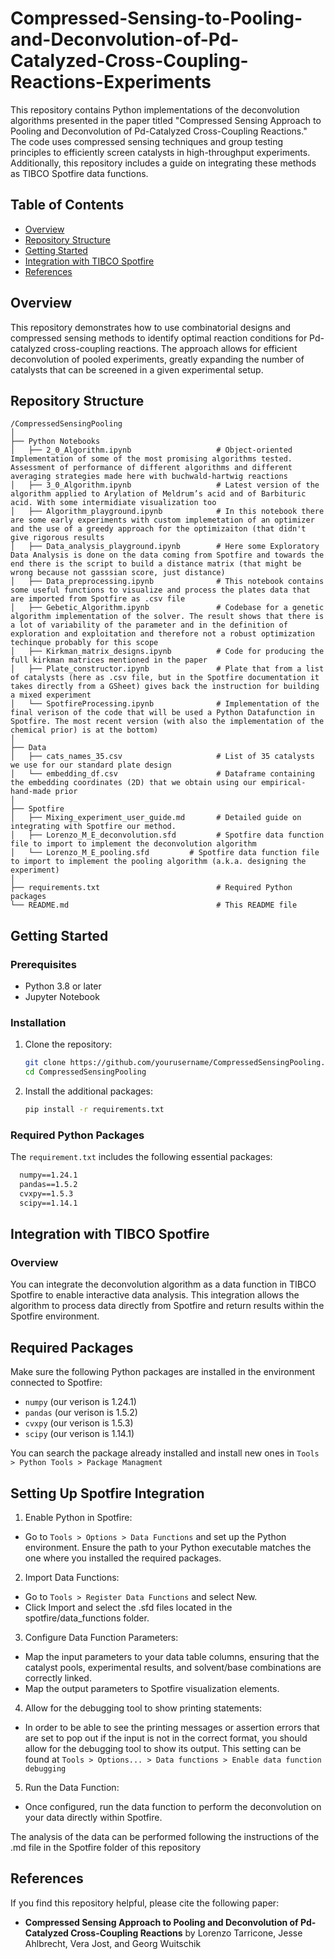 # Compressed-Sensing-to-Pooling-and-Deconvolution-of-Pd-Catalyzed-Cross-Coupling-Reactions-Experiments
This repository contains Python implementations of the deconvolution algorithms presented in the paper titled "Compressed Sensing Approach to Pooling and Deconvolution of Pd-Catalyzed Cross-Coupling Reactions." The code uses compressed sensing techniques and group testing principles to efficiently screen catalysts in high-throughput experiments. Additionally, this repository includes a guide on integrating these methods as TIBCO Spotfire data functions.

## Table of Contents
- [Overview](#overview)
- [Repository Structure](#repository-structure)
- [Getting Started](#getting-started)
- [Integration with TIBCO Spotfire](#integration-with-tibco-spotfire)
- [References](#references)

## Overview
This repository demonstrates how to use combinatorial designs and compressed sensing methods to identify optimal reaction conditions for Pd-catalyzed cross-coupling reactions. The approach allows for efficient deconvolution of pooled experiments, greatly expanding the number of catalysts that can be screened in a given experimental setup.

## Repository Structure
```
/CompressedSensingPooling
│
├── Python Notebooks
│   ├── 2_0_Algorithm.ipynb                   # Object-oriented Implementation of some of the most promising algorithms tested. Assessment of performance of different algorithms and different averaging strategies made here with buchwald-hartwig reactions
│   ├── 3_0_Algorithm.ipynb                   # Latest version of the algorithm applied to Arylation of Meldrum’s acid and of Barbituric acid. With some intermidiate visualization too
│   ├── Algorithm_playground.ipynb            # In this notebook there are some early experiments with custom implemetation of an optimizer and the use of a greedy approach for the optimizaiton (that didn't give rigorous results
│   ├── Data_analysis_playground.ipynb        # Here some Exploratory Data Analysis is done on the data coming from Spotfire and towards the end there is the script to build a distance matrix (that might be wrong because not gasssian score, just distance)
│   ├── Data_preprocessing.ipynb              # This notebook contains some useful functions to visualize and process the plates data that are imported from Spotfire as .csv file
│   ├── Gebetic_Algorithm.ipynb               # Codebase for a genetic algorithm implementation of the solver. The result shows that there is a lot of variability of the parameter and in the definition of exploration and exploitation and therefore not a robust optimization techinque probably for this scope
│   ├── Kirkman_matrix_designs.ipynb          # Code for producing the full kirkman matrices mentioned in the paper
│   ├── Plate_constructor.ipynb               # Plate that from a list of catalysts (here as .csv file, but in the Spotfire documentation it takes directly from a GSheet) gives back the instruction for building a mixed experiment
│   └── SpotfireProcessing.ipynb              # Implementation of the final verison of the code that will be used a Python Datafunction in Spotfire. The most recent version (with also the implementation of the chemical prior) is at the bottom)
│
├── Data
│   ├── cats_names_35.csv                     # List of 35 catalysts we use for our standard plate design
│   └── embedding_df.csv                      # Dataframe containing the embedding coordinates (2D) that we obtain using our empirical-hand-made prior
│
├── Spotfire
│   ├── Mixing_experiment_user_guide.md       # Detailed guide on integrating with Spotfire our method. 
│   ├── Lorenzo_M_E_deconvolution.sfd         # Spotfire data function file to import to implement the deconvolution algorithm
│   └── Lorenzo_M_E_pooling.sfd         # Spotfire data function file to import to implement the pooling algorithm (a.k.a. designing the experiment)
│
├── requirements.txt                          # Required Python packages
└── README.md                                 # This README file
```

## Getting Started
### Prerequisites
- Python 3.8 or later
- Jupyter Notebook

### Installation
1. Clone the repository:
   ```bash
   git clone https://github.com/yourusername/CompressedSensingPooling.git
   cd CompressedSensingPooling
   ````
2. Install the additional packages:
   ```bash
   pip install -r requirements.txt
   ````
### Required Python Packages
The `requirement.txt` includes the following essential packages:

  ```txt
    numpy==1.24.1
    pandas==1.5.2
    cvxpy==1.5.3
    scipy==1.14.1
  ```

## Integration with TIBCO Spotfire
### Overview
You can integrate the deconvolution algorithm as a data function in TIBCO Spotfire to enable interactive data analysis. This integration allows the algorithm to process data directly from Spotfire and return results within the Spotfire environment.

## Required Packages
Make sure the following Python packages are installed in the environment connected to Spotfire:

 - `numpy` (our verison is 1.24.1)
 - `pandas` (our verison is 1.5.2)
 - `cvxpy` (our verison is 1.5.3)
- `scipy` (our verison is 1.14.1)

You can search the package already installed and install new ones in `Tools > Python Tools > Package Managment`

## Setting Up Spotfire Integration
1. Enable Python in Spotfire:

 - Go to `Tools > Options > Data Functions` and set up the Python environment. Ensure the path to your Python executable matches the one where you installed the required packages.

2. Import Data Functions:

 - Go to `Tools > Register Data Functions` and select New.
 - Click Import and select the .sfd files located in the spotfire/data_functions folder.

3. Configure Data Function Parameters:

 - Map the input parameters to your data table columns, ensuring that the catalyst pools, experimental results, and solvent/base combinations are correctly linked.
 - Map the output parameters to Spotfire visualization elements.

4. Allow for the debugging tool to show printing statements:
 - In order to be able to see the printing messages or assertion errors that are set to pop out if the input is not in the correct format, you should allow for the debugging tool to show its output. This setting can be found at `Tools > Options... > Data functions > Enable data function debugging`

5. Run the Data Function:

 - Once configured, run the data function to perform the deconvolution on your data directly within Spotfire.

The analysis of the data can be performed following the instructions of the .md file in the Spotfire folder of this repository

## References
If you find this repository helpful, please cite the following paper:

 - **Compressed Sensing Approach to Pooling and Deconvolution of Pd-Catalyzed Cross-Coupling Reactions** by Lorenzo Tarricone, Jesse Ahlbrecht, Vera Jost, and Georg Wuitschik
